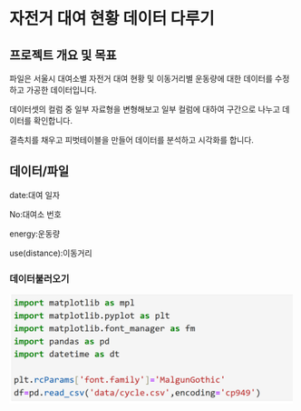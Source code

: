 # 자전거 대여 현황 데이터 다루기

## 프로젝트 개요 및 목표

파일은 서울시 대여소별 자전거 대여 현황 및 이동거리별 운동량에 대한 데이터를 수정하고 가공한 데이터입니다.

데이터셋의 컬럼 중 일부 자료형을 변형해보고 일부 컬럼에 대하여 구간으로 나누고 데이터를 확인합니다.

결측치를 채우고 피벗테이블을 만들어 데이터를 분석하고 시각화를 합니다.

## 데이터/파일


date:대여 일자

No:대여소 번호

energy:운동량

use(distance):이동거리

### 데이터불러오기
<img src="image/library.png" width="500">
